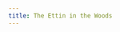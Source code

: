 ```yaml
---
title: The Ettin in the Woods
---
```


<textarea id="source" style="display: none;">

# [The Ettin in the Woods](/your-home)

A choose your own adventure style game by **Byron Pendason**.

*Version 1.2*

Most of us know instinctively that it's not safe to go outside in the dark. Because there's things that go bump in the night that would frighten even the greatest and bravest of heroes...

## Your Home

> A blood curdling scream wakes you from your slumber. Your stumble out of your bed and look around. 

Your home is a simple one. Your bed is a cot on the ground, and your mom's cot is on the opposite side of the room.

> Her cot is empty, and she is nowhere to be found.

On the west wall is a fireplace. To [the east](/front-yard) is the door to the outside.

## Front Yard

> You run out into front yard, looking around frantically for your mother.

> Out of the corner of your eye, you see movement. Turning to the direction you saw the movement, you only see the woods.

To [the west](/your-home) is your home. To [the south](/the-woods) is the woods. To [the east](/the-town) is town. To [the north](/the-barn) is your family barn.

> You've been told all your life to *never* go into the woods at night unprotected. Legends tell of an ettin that lives in those woods who loves the taste of humans.

## The Barn

The animals are restless, behaving as if they're frightened. They too must have been awakened by the screaming.

> You suddenly remember that your father kept a chest hidden underneath some loose floorboards. You quickly brush away some hay until you find them.

[You see the pit where the chest was hidden.|You see the loose floorboards.](?got-chest)[ The chest inside is](?got-chest)[ firmly closed.](?got-chest&!got-sword)[ open, there interior empty.](?got-chest&got-sword)

[Now that you have the key, you can ](?got-key&!got-sword)[try to unlock](?got-key&!got-sword#got-sword)[ the chest.](?got-key&!got-sword)

You can [dig up ](?!got-chest)[ the chest](?!got-chest#got-chest)[, or you can](?!got-chest) head to [the south](/front-yard) to exit the barn.

### Got Chest

*You carefully pull up the floorboards to find a chest. Unfortunately, it is locked.*


### Got Sword

*Inside the chest is a sword with runes engraved in the hilt. You carefully pick up the sword, wishing that you had taken the time to learn to read the runes.*


## The Town

> It is eerily quiet in town. The ettin has, on occasion, came as far as town to find his dinner, so no one is foolish enough to be out at night.

> You search all over town, but your mother is nowhere to be found.

To [the north](/the-cemetery#visited-grave) is the town's cemetery. [To ](?visited-grave)[the south](/the-stream?visited-grave)[ is the stream.](?visited-grave) To [the west](/front-yard) is your home.

## The Cemetery

The cemetery is the only one within twenty miles. It's here that your father is buried.

> As you stand by your father's grave, you remember that there is a stream to the south of town that was your father's favorite place when he needed to unwind.

To [the south](/the-town) is town.

## The Stream

As you stand by the stream, you remember the many times that your father had brought you here. [You remember that your father would always point to ](?got-chest&!got-key)[a specific tree](?got-chest&!got-key#got-key)[ and say, "That tree is special. The key to our family's safety is in that tree." You had always assumed that he was being metaphorical.](?got-chest&!got-key)

To [the north](/the-town) is town.

### Got Key

*You carefully examine the tree, and see a knot in the tree. It's just big enough to fit your hand into. You reach in, and feel something metal. You pull it out, and see that it's a key!*

## The Woods

You enter the woods. Before you stands a cave with a giant entrance. [With sword in hand, you feel like you're ready to enter the cave.|Your gut screams at you not to enter the cave without a weapon.](?got-sword) You can head [back out](/front-yard) of the woods, or [enter the cave](/the-cave).

## The Cave

A little ways into the cave, you see your mother sobbing uncontrollably in utter fear. A gigantic being with the shape of a human is taunting her about how tasty she will be.

The ettin has not yet seen you. You can [attack the ettin](/the-fight), or [sneak back](/the-woods#time-passed) out to the woods.

## [The Cave](?time-passed)

> A little ways into the cave, you see your mother sobbing uncontrollably in utter fear.

> "About time, I've been waiting on you!" snarled a gigantic being with a human-like shape, razor sharp teeth, and long sharp claws.

You can [attack the ettin](/the-fight) or [beg for your life](#beg-for-life).

### Beg for life

The ettin only laughs at you.

> "*I* am the king around here!" the ettin declares, "Any human who enters my lair may never leave!"

## The Fight

You bravely charge at the ettin. Unfortunately, without a weapon you never stood a chance. The ettin snatches you up, bites off one of your arms, and then tosses you towards your mother. Neither of you survive the night, becoming the latest meal of the bloodthirsty ettin.

## [The Fight](?got-sword)

With your father's sword held out before you, you charge at the ettin. He tries to snatch at you, but as soon as his hand touches the blade of the sword, he yanks back his hand and roars out in pain.

You take the opportunity to swing your sword at his other hand. The hand falls to the ground, and the ettin dives after it. While he's on the ground, you leap on top of him and bury the blade into his head.

After you calm your mother, the two of you head back home to safety.

</textarea>